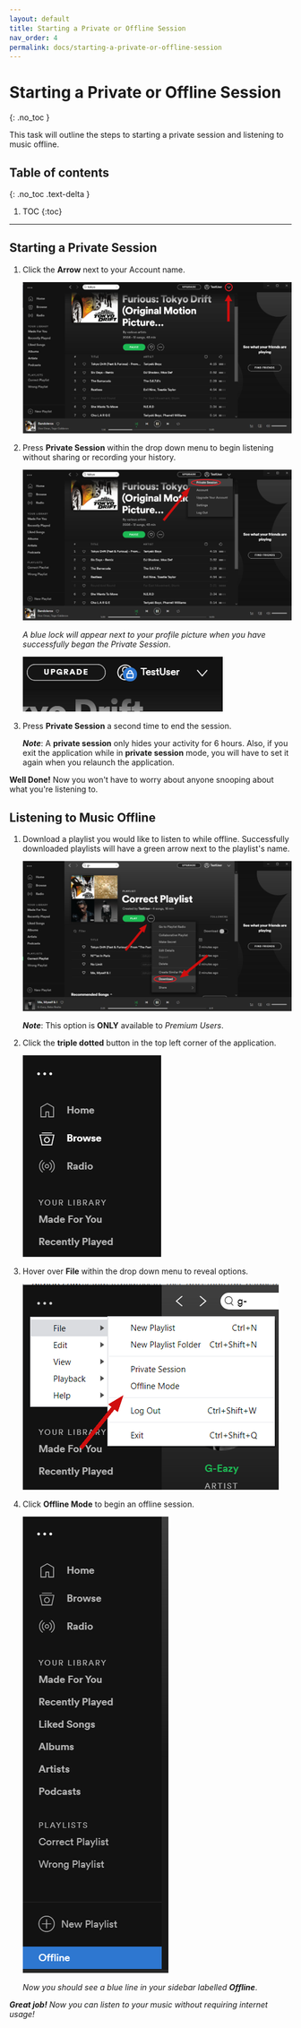 ```yaml
---
layout: default
title: Starting a Private or Offline Session
nav_order: 4
permalink: docs/starting-a-private-or-offline-session
---
```


# Starting a Private or Offline Session
{: .no_toc }

This task will outline the steps to starting a private session and listening to music offline.

## Table of contents
{: .no_toc .text-delta }

1. TOC
{:toc}

---


## Starting a Private Session

1. Click the **Arrow** next to your Account name.  

    ![PrivateSession](https://github.com/kanmatthew/Matt-test-docs/blob/gh-pages/assets/images/start_private_session.png?raw=true)

2. Press **Private Session** within the drop down menu to begin listening without sharing or recording your history.  

    ![PrivateSession2](https://github.com/kanmatthew/Matt-test-docs/blob/gh-pages/assets/images/start_private_session2.png?raw=true)

    _A blue lock will appear next to your profile picture when you have successfully began the Private Session_.  

    ![PrivateSession3](https://github.com/kanmatthew/Matt-test-docs/blob/gh-pages/assets/images/start_private_session3.png?raw=true)

3. Press **Private Session** a second time to end the session.

    **_Note_**: A **private session** only hides your activity for 6 hours. Also, if you exit the application while in **private session** mode, you will have to set it again when you relaunch the application.

**Well Done!** Now you won't have to worry about anyone snooping about what you're listening to.

## Listening to Music Offline

1. Download a playlist you would like to listen to while offline. Successfully downloaded playlists will have a green arrow next to the playlist's name.  

    ![DownloadPlayList](https://github.com/kanmatthew/Matt-test-docs/blob/gh-pages/assets/images/download_playlist.png?raw=true)

    **_Note_**: This option is **ONLY** available to _Premium Users_.

2. Click the **triple dotted** button in the top left corner of the application.  

    ![offline](https://github.com/kanmatthew/Matt-test-docs/blob/gh-pages/assets/images/offline.png?raw=true)

3. Hover over **File** within the drop down menu to reveal options.  

    ![offline2](https://github.com/kanmatthew/Matt-test-docs/blob/gh-pages/assets/images/offline2.png?raw=true)

4. Click **Offline Mode** to begin an offline session.  

    ![offline3](https://github.com/kanmatthew/Matt-test-docs/blob/gh-pages/assets/images/offline3.png?raw=true)

    _Now you should see a blue line in your sidebar labelled **Offline**_.

_**Great job!** Now you can listen to your music without requiring internet usage!_
